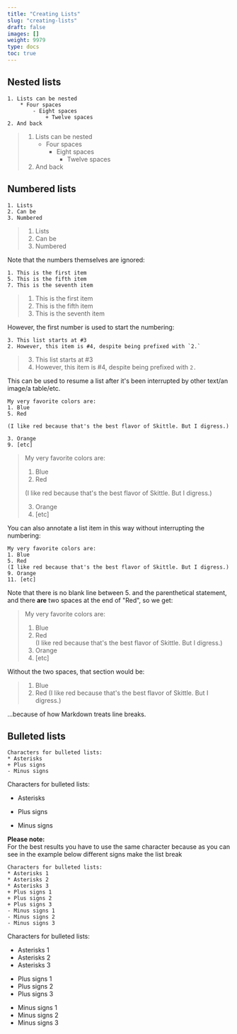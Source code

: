 ```yaml
---
title: "Creating Lists"
slug: "creating-lists"
draft: false
images: []
weight: 9979
type: docs
toc: true
---
```


## Nested lists
    1. Lists can be nested
        * Four spaces
            - Eight spaces
                + Twelve spaces
    2. And back

> 1. Lists can be nested
>     * Four spaces
>         - Eight spaces
>            + Twelve spaces
> 2. And back
 

## Numbered lists
    1. Lists
    2. Can be
    3. Numbered

> 1. Lists
> 2. Can be
> 3. Numbered

Note that the numbers themselves are ignored:

    1. This is the first item
    5. This is the fifth item
    7. This is the seventh item

> 1. This is the first item
> 5. This is the fifth item
> 7. This is the seventh item

However, the first number is used to start the numbering:

    3. This list starts at #3
    2. However, this item is #4, despite being prefixed with `2.`

> 3. This list starts at #3
> 2. However, this item is #4, despite being prefixed with `2.`

This can be used to resume a list after it's been interrupted by other text/an image/a table/etc.

    My very favorite colors are:    
    1. Blue
    5. Red
    
    (I like red because that's the best flavor of Skittle. But I digress.)
    
    3. Orange  
    9. [etc]

> My very favorite colors are:    
> 1. Blue
> 5. Red
>
> (I like red because that's the best flavor of Skittle. But I digress.)
>
> 3. Orange  
> 9. [etc]

You can also annotate a list item in this way without interrupting the numbering:

    My very favorite colors are:    
    1. Blue
    5. Red  
    (I like red because that's the best flavor of Skittle. But I digress.)
    9. Orange  
    11. [etc]

Note that there is no blank line between 5. and the parenthetical statement, and there **are** two spaces at the end of "Red", so we get:

> My very favorite colors are:    
> 1. Blue
> 5. Red  
> (I like red because that's the best flavor of Skittle. But I digress.)
> 9. Orange  
> 11. [etc]

Without the two spaces, that section would be:

> 1. Blue
> 5. Red
> (I like red because that's the best flavor of Skittle. But I digress.)

...because of how Markdown treats line breaks.

## Bulleted lists
    Characters for bulleted lists:
    * Asterisks
    + Plus signs
    - Minus signs

Characters for bulleted lists:
* Asterisks
+ Plus signs
- Minus signs


**Please note:**  
For the best results you have to use the same character because as you can see in the example below different signs make the list break


    Characters for bulleted lists:
    * Asterisks 1
    * Asterisks 2
    * Asterisks 3
    + Plus signs 1
    + Plus signs 2
    + Plus signs 3
    - Minus signs 1
    - Minus signs 2
    - Minus signs 3

Characters for bulleted lists:
* Asterisks 1
* Asterisks 2
* Asterisks 3
+ Plus signs 1
+ Plus signs 2
+ Plus signs 3
- Minus signs 1
- Minus signs 2
- Minus signs 3


